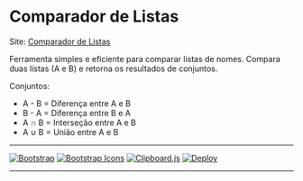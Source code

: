 # Comparador de Listas

Site: [Comparador de Listas](https://gabrioliv.github.io/comparador-de-listas/)

Ferramenta simples e eficiente para comparar listas de nomes. Compara duas listas (A e B) e retorna os resultados de conjuntos.

Conjuntos:
- A - B = Diferença entre A e B
- B - A = Diferença entre B e A
- A ∩ B = Interseção entre A e B
- A ∪ B = União entre A e B

---

[![Bootstrap](https://img.shields.io/badge/Bootstrap-5.3.3-blue?style=flat-square)](https://getbootstrap.com/)
[![Bootstrap Icons](https://img.shields.io/badge/Bootstrap%20Icons-1.11.3-blue?style=flat-square)](https://icons.getbootstrap.com/)
[![Clipboard.js](https://img.shields.io/badge/Clipboard.js-2.0.11-blue?style=flat-square)](https://clipboardjs.com/)
[![Deploy](https://img.shields.io/github/deployments/gabrioliv/comparador-de-listas/github-pages?style=flat-square&label=Deploy)](https://github.com/GabriOliv/comparador-de-listas/deployments)

---
